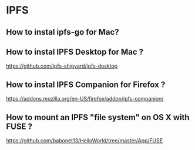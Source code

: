 IPFS
==

How to instal ipfs-go for Mac?
-


How to instal IPFS Desktop for Mac ?
-
https://github.com/ipfs-shipyard/ipfs-desktop


How to instal IPFS Companion for Firefox ?
-
https://addons.mozilla.org/en-US/firefox/addon/ipfs-companion/

How to mount an IPFS "file system" on OS X with FUSE ?
-
https://github.com/babonet13/HelloWorld/tree/master/App/FUSE
